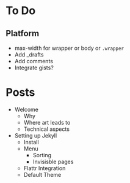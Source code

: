 # To Do

## Platform

- max-width for wrapper or body or `.wrapper`
- Add _drafts
- Add comments
- Integrate gists?

# Posts

- Welcome
  - Why
  - Where art leads to
  - Technical aspects
- Setting up Jekyll
  - Install 
  - Menu
     - Sorting
     - Invisisble pages
  - Flattr Integration
  - Default Theme
